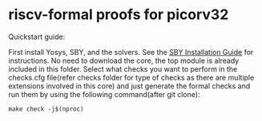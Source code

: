 
riscv-formal proofs for picorv32
================================

Quickstart guide:

First install Yosys, SBY, and the solvers. See the 
[SBY Installation Guide](https://yosyshq.readthedocs.io/projects/sby/en/latest/install.html)
for instructions. 
No need to download the core, the top module is already included in this folder. 
Select what checks you want to perform in the checks.cfg file(refer checks folder for type of checks as there are multiple extensions involved in this core) and just generate the formal checks and run them by using the following command(after git clone):

```
make check -j$(nproc)
```

